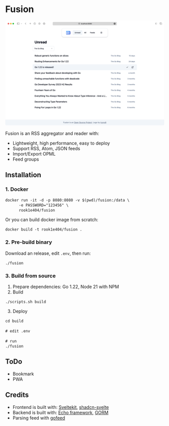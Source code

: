 # Fusion

![preview](./assets/screenshot.png)

Fusion is an RSS aggregator and reader with:

- Lightweight, high performance, easy to deploy
- Support RSS, Atom, JSON feeds
- Import/Export OPML
- Feed groups

## Installation

### 1. Docker

```shell
docker run -it -d -p 8080:8080 -v $(pwd)/fusion:/data \
      -e PASSWORD="123456" \
      rook1e404/fusion
```

Or you can build docker image from scratch:

```shell
docker build -t rook1e404/fusion .
```

### 2. Pre-build binary

Download an release, edit `.env`, then run:

```shell
./fusion
```

### 3. Build from source

1. Prepare dependencies: Go 1.22, Node 21 with NPM
2. Build

```shell
./scripts.sh build
```

3. Deploy

```shell
cd build

# edit .env

# run
./fusion
```

## ToDo

- Bookmark
- PWA

## Credits

- Frontend is built with: [Sveltekit](https://github.com/sveltejs/kit), [shadcn-svelte](https://github.com/huntabyte/shadcn-svelte)
- Backend is built with: [Echo framework](https://github.com/labstack/echo), [GORM](https://github.com/go-gorm/gorm)
- Parsing feed with [gofeed](https://github.com/mmcdole/gofeed)

